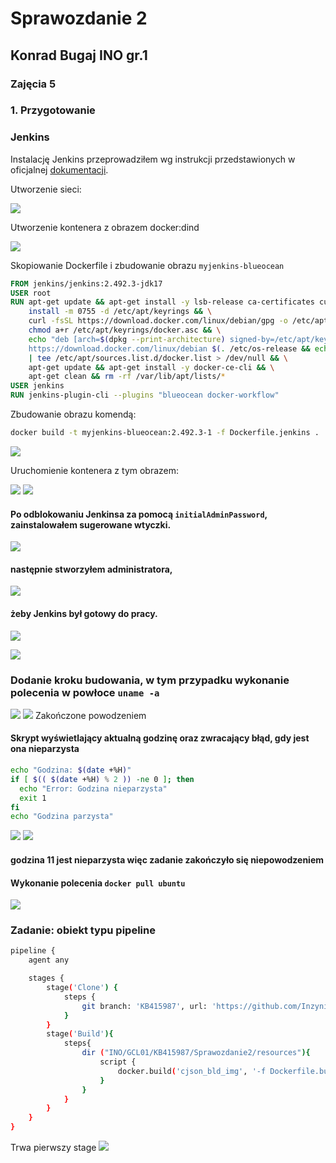 # Sprawozdanie 2
## Konrad Bugaj              INO gr.1

### Zajęcia 5

### 1. Przygotowanie

### Jenkins
Instalację Jenkins przeprowadziłem wg instrukcji przedstawionych w oficjalnej [dokumentacji](https://www.jenkins.io/doc/book/installing/docker/).


Utworzenie sieci:

![](resources/lab5/21.png)

Utworzenie kontenera z obrazem docker:dind

![](resources/lab5/23.png)

Skopiowanie Dockerfile i zbudowanie obrazu `myjenkins-blueocean`

```Dockerfile
FROM jenkins/jenkins:2.492.3-jdk17
USER root
RUN apt-get update && apt-get install -y lsb-release ca-certificates curl && \
    install -m 0755 -d /etc/apt/keyrings && \
    curl -fsSL https://download.docker.com/linux/debian/gpg -o /etc/apt/keyrings/docker.asc && \
    chmod a+r /etc/apt/keyrings/docker.asc && \
    echo "deb [arch=$(dpkg --print-architecture) signed-by=/etc/apt/keyrings/docker.asc] \
    https://download.docker.com/linux/debian $(. /etc/os-release && echo \"$VERSION_CODENAME\") stable" \
    | tee /etc/apt/sources.list.d/docker.list > /dev/null && \
    apt-get update && apt-get install -y docker-ce-cli && \
    apt-get clean && rm -rf /var/lib/apt/lists/*
USER jenkins
RUN jenkins-plugin-cli --plugins "blueocean docker-workflow"
```

Zbudowanie obrazu komendą:

```bash
docker build -t myjenkins-blueocean:2.492.3-1 -f Dockerfile.jenkins .
```
![](resources/lab5/24.png)

Uruchomienie kontenera z tym obrazem:

![](resources/lab5/25.png)
![](resources/lab5/26.png)
 

#### Po odblokowaniu Jenkinsa za pomocą `initialAdminPassword`, zainstalowałem sugerowane wtyczki. 
![](resources/lab5/1.png)
#### następnie stworzyłem administratora,  
![](resources/lab5/2.png)
#### żeby Jenkins był gotowy do pracy.
![](resources/lab5/3.png)


![](resources/lab5/4.png)
### Dodanie kroku budowania, w tym przypadku wykonanie polecenia w powłoce `uname -a`
![](resources/lab5/5.png)
![](resources/lab5/6.png)
Zakończone powodzeniem

#### Skrypt wyświetlający aktualną godzinę oraz zwracający błąd, gdy jest ona nieparzysta
```bash
echo "Godzina: $(date +%H)"
if [ $(( $(date +%H) % 2 )) -ne 0 ]; then
  echo "Error: Godzina nieparzysta"
  exit 1
fi
echo "Godzina parzysta"
```

![](resources/lab5/8.png)
![](resources/lab5/7.png)
#### godzina 11 jest nieparzysta więc zadanie zakończyło się niepowodzeniem

#### Wykonanie polecenia `docker pull ubuntu`
![](resources/lab5/9.png)

### Zadanie: obiekt typu pipeline
```sh
pipeline {
    agent any

    stages {
        stage('Clone') {
            steps {
                git branch: 'KB415987', url: 'https://github.com/InzynieriaOprogramowaniaAGH/MDO2025_INO.git'
            }
        }
        stage('Build'){
            steps{
                dir ("INO/GCL01/KB415987/Sprawozdanie2/resources"){
                    script {
                        docker.build('cjson_bld_img', '-f Dockerfile.build .')
                    }
                }
            }
        }
    }
}
```

Trwa pierwszy stage
![](resources/lab5/10.png)
